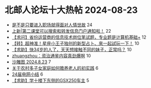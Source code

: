 # 北邮人论坛十大热帖 2024-08-23

- [是不是只要进入职场就得面对人情世故](https://bbs.byr.cn/article/WorkLife/1219077) 24
- [上新|第二课堂可以搜索和转发信息门户通知啦！](https://bbs.byr.cn/article/Picture/3367099) 22
- [【求问】省份运营商的信息技术岗位笔试题，专业题是计算机基础+](https://bbs.byr.cn/article/Shandong/425748) 12
- [【转】超神准！星座小王子独创的新型占卜、來一起試玩一下！](https://bbs.byr.cn/article/Constellations/326533) 10
- [【求助】快34岁的人了，天天想接触不同的妹子，正常吗？](https://bbs.byr.cn/article/PsyHealthOnline/60777) 10
- [zhuangzhou：资治通鉴内容真劲爆啊](https://bbs.byr.cn/article/Talking/6425074) 10
- [沙雕图 2024.8.23](https://bbs.byr.cn/article/Joke/732060) 7
- [关于农村多子女家庭如何赡养老人的初实践](https://bbs.byr.cn/article/FamilyLife/147245) 6
- [24届电网小结](https://bbs.byr.cn/article/Job/2214141) 6
- [【求助】学十楼下东侧的GSX250车主](https://bbs.byr.cn/article/AutoMotor/129823) 5


